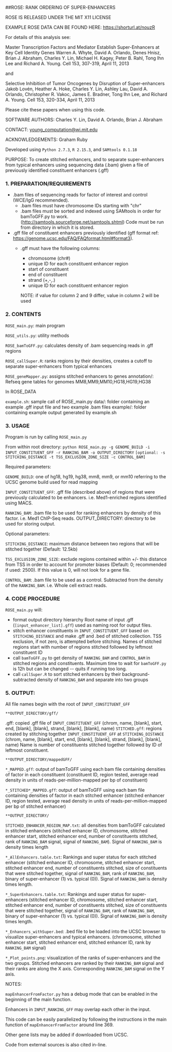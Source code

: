 ##ROSE: RANK ORDERING OF SUPER-ENHANCERS

ROSE IS RELEASED UNDER THE MIT X11 LICENSE

EXAMPLE ROSE DATA CAN BE FOUND HERE: <https://shorturl.at/nouzR>

For details of this analysis see:

Master Transcription Factors and Mediator Establish Super-Enhancers at Key Cell Identity Genes 
Warren A. Whyte, David A. Orlando, Denes Hnisz, Brian J. Abraham, Charles Y. Lin, Michael H. Kagey, Peter B. Rahl, Tong Ihn Lee and Richard A. Young. Cell 153, 307-319, April 11, 2013

and

Selective Inhibition of Tumor Oncogenes by Disruption of Super-enhancers 
Jakob Lovén, Heather A. Hoke, Charles Y. Lin, Ashley Lau, David A. Orlando, Christopher R. Vakoc, James E. Bradner, Tong Ihn Lee, and Richard A. Young. Cell 153, 320-334, April 11, 2013

Please cite these papers when using this code.

SOFTWARE AUTHORS: Charles Y. Lin, David A. Orlando, Brian J. Abraham

CONTACT: <young_computation@wi.mit.edu>

ACKNOWLEDGEMENTS: Graham Ruby

Developed using `Python 2.7.3`, `R 2.15.3`, and `SAMtools 0.1.18`

PURPOSE: To create stitched enhancers, and to separate super-enhancers from typical enhancers using sequencing data (.bam) given a file of previously identified constituent enhancers (.gff)

### 1. PREPARATION/REQUIREMENTS

* .bam files of sequencing reads for factor of interest and control (WCE/IgG recommended).
	* .bam files must have chromosome IDs starting with "chr"
	* .bam files must be sorted and indexed using SAMtools in order for bamToGFF.py to work. (<http://samtools.sourceforge.net/samtools.shtml>)
Code must be run from directory in which it is stored.
* .gff file of constituent enhancers previously identified (gff format ref: <https://genome.ucsc.edu/FAQ/FAQformat.html#format3>).
	* .gff must have the following columns:
		* chromosome (chr#)
		* unique ID for each constituent enhancer region
		* start of constituent
		* end of constituent
		* strand (+,-,.)
		* unique ID for each constituent enhancer region
		
		NOTE: if value for column 2 and 9 differ, value in column 2 will be used

### 2. CONTENTS

`ROSE_main.py`: main program

`ROSE_utils.py`: utility methods

`ROSE_bamToGFF.py`: calculates density of .bam sequencing reads in .gff regions

`ROSE_callSuper.R`: ranks regions by their densities, creates a cutoff to separate super-enhancers from typical enhancers

`ROSE_geneMapper.py`: assigns stitched enhancers to genes
annotation/: Refseq gene tables for genomes MM8,MM9,MM10,HG18,HG19,HG38

In ROSE_DATA

`example.sh`: sample call of ROSE_main.py
data/: folder containing an example .gff input file and two example .bam files
example/: folder containing example output generated by example.sh

### 3. USAGE

Program is run by calling `ROSE_main.py`

From within root directory: 
`python ROSE_main.py -g GENOME_BUILD -i INPUT_CONSTITUENT_GFF -r RANKING_BAM -o OUTPUT_DIRECTORY`
`[optional: -s STITCHING_DISTANCE -t TSS_EXCLUSION_ZONE_SIZE -c CONTROL_BAM]`

Required parameters:

`GENOME_BUILD`: one of hg18, hg19, hg38, mm8, mm9, or mm10 referring to the UCSC genome build used for read mapping

`INPUT_CONSTITUENT_GFF`: .gff file (described above) of regions that were previously calculated to be enhancers. i.e. Med1-enriched regions identified using MACS.

`RANKING_BAM`: .bam file to be used for ranking enhancers by density of this factor. i.e. Med1 ChIP-Seq reads.
OUTPUT_DIRECTORY: directory to be used for storing output.

Optional parameters:

`STITCHING_DISTANCE`: maximum distance between two regions that will be stitched together (Default: 12.5kb)

`TSS_EXCLUSION_ZONE_SIZE`: exclude regions contained within +/- this distance from TSS in order to account for promoter biases (Default: 0; recommended if used: 2500). If this value is 0, will not look for a gene file.

`CONTROL_BAM`: .bam file to be used as a control. Subtracted from the density of the `RANKING_BAM`. i.e. Whole cell extract reads.

### 4. CODE PROCEDURE

`ROSE_main.py` will:

- format output directory hierarchy
Root name of input .gff (`[input_enhancer_list].gff`) used as naming root for output files.
- stitch enhancer constituents in `INPUT_CONSTITUENT_GFF` based on `STITCHING_DISTANCE` and make .gff and .bed of stitched collection. TSS exclusion, if not zero, is attempted before stitching. Names of stitched regions start with number of regions stitched followed by leftmost constituent ID
- call `bamToGFF.py` to get density of `RANKING_BAM` and `CONTROL_BAM` in stitched regions and constituents.
Maximum time to wait for `bamToGFF.py` is 12h but can be changed -- quits if running too long.
- call `callSuper.R` to sort stitched enhancers by their background-subtracted density of `RANKING_BAM` and separate into two groups

### 5. OUTPUT:

All file names begin with the root of `INPUT_CONSTITUENT_GFF`

`**OUTPUT_DIRECTORY/gff/`

.gff: copied .gff file of `INPUT_CONSTITUENT_GFF` 
(chrom, name, [blank], start, end, [blank], [blank], strand, [blank], [blank], name)
`STITCHED.gff`: regions created by stitching together `INPUT_CONSTITUENT_GFF` at `STITCHING_DISTANCE`
(chrom, name, [blank], start, end, [blank], [blank], strand, [blank], [blank], name) Name is number of constituents stitched together followed by ID of leftmost constituent.

`**OUTPUT_DIRECTORY/mappedGFF/`

`*_MAPPED.gff`: output of bamToGFF using each bam file containing densities of factor in each constituent
(constituent ID, region tested, average read density in units of reads-per-million-mapped per bp of constituent)

`*_STITCHED*_MAPPED.gff`: output of bamToGFF using each bam file containing densities of factor in each stitched enhancer (stitched enhancer ID, region tested, average read density in units of reads-per-million-mapped per bp of stitched enhancer)

`**OUTPUT_DIRECTORY/`

`STITCHED_ENHANCER_REGION_MAP.txt`: all densities from bamToGFF calculated in stitched enhancers 
(stitched enhancer ID, chromosome, stitched enhancer start, stitched enhancer end, number of constituents stitched, rank of `RANKING_BAM` signal, signal of `RANKING_BAM`). Signal of `RANKING_BAM` is density times length

`*_AllEnhancers.table.txt`: Rankings and super status for each stitched enhancer
(stitched enhancer ID, chromosome, stitched enhancer start, stitched enhancer end, number of constituents stitched, size of constituents that were stitched together, signal of `RANKING_BAM`, rank of `RANKING_BAM`, binary of super-enhancer (1) vs. typical (0)). Signal of `RANKING_BAM` is density times length.

`*_SuperEnhancers.table.txt`: Rankings and super status for super-enhancers 
(stitched enhancer ID, chromosome, stitched enhancer start, stitched enhancer end, number of constituents stitched, size of constituents that were stitched together, signal of `RANKING_BAM`, rank of `RANKING_BAM`, binary of super-enhancer (1) vs. typical (0)). Signal of `RANKING_BAM` is density times length.

`*_Enhancers_withSuper.bed`: .bed file to be loaded into the UCSC browser to visualize super-enhancers and typical enhancers.
(chromosome, stitched enhancer start, stitched enhancer end, stitched enhancer ID, rank by `RANKING_BAM` signal)

`*_Plot_points.png`: visualization of the ranks of super-enhancers and the two groups. Stitched enhancers are ranked by their `RANKING_BAM` signal and their ranks are along the X axis. Corresponding `RANKING_BAM` signal on the Y axis.

NOTES:

`mapEnhancerFromFactor.py` has a debug mode that can be enabled in the beginning of the main function.

Enhancers in `INPUT_RANKING_GFF` may overlap each other in the input.

This code can be easily parallelized by following the instructions in the main function of `mapEnhancerFromFactor` around line 369.

Other gene lists may be added if downloaded from UCSC.

Code from external sources is also cited in-line.
